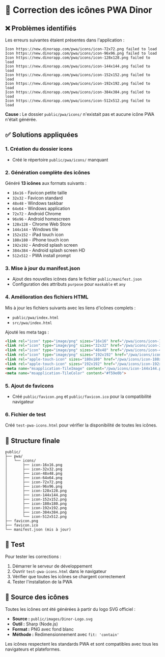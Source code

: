 # 🔧 Correction des icônes PWA Dinor

## ❌ Problèmes identifiés

Les erreurs suivantes étaient présentes dans l'application :

```
Icon https://new.dinorapp.com/pwa/icons/icon-72x72.png failed to load
Icon https://new.dinorapp.com/pwa/icons/icon-96x96.png failed to load
Icon https://new.dinorapp.com/pwa/icons/icon-128x128.png failed to load
Icon https://new.dinorapp.com/pwa/icons/icon-144x144.png failed to load
Icon https://new.dinorapp.com/pwa/icons/icon-152x152.png failed to load
Icon https://new.dinorapp.com/pwa/icons/icon-192x192.png failed to load
Icon https://new.dinorapp.com/pwa/icons/icon-384x384.png failed to load
Icon https://new.dinorapp.com/pwa/icons/icon-512x512.png failed to load
```

**Cause :** Le dossier `public/pwa/icons/` n'existait pas et aucune icône PWA n'était générée.

## ✅ Solutions appliquées

### 1. Création du dossier icons
- Créé le répertoire `public/pwa/icons/` manquant

### 2. Génération complète des icônes
Généré **13 icônes** aux formats suivants :
- `16x16` - Favicon petite taille
- `32x32` - Favicon standard  
- `48x48` - Windows taskbar
- `64x64` - Windows application
- `72x72` - Android Chrome
- `96x96` - Android homescreen
- `128x128` - Chrome Web Store
- `144x144` - Windows tile
- `152x152` - iPad touch icon
- `180x180` - iPhone touch icon
- `192x192` - Android splash screen
- `384x384` - Android splash screen HD
- `512x512` - PWA install prompt

### 3. Mise à jour du manifest.json
- Ajout des nouvelles icônes dans le fichier `public/manifest.json`
- Configuration des attributs `purpose` pour `maskable` et `any`

### 4. Amélioration des fichiers HTML
Mis à jour les fichiers suivants avec les liens d'icônes complets :
- `public/pwa/index.html`
- `src/pwa/index.html`

Ajouté les meta tags :
```html
<link rel="icon" type="image/png" sizes="16x16" href="/pwa/icons/icon-16x16.png">
<link rel="icon" type="image/png" sizes="32x32" href="/pwa/icons/icon-32x32.png">
<link rel="icon" type="image/png" sizes="48x48" href="/pwa/icons/icon-48x48.png">
<link rel="icon" type="image/png" sizes="192x192" href="/pwa/icons/icon-192x192.png">
<link rel="apple-touch-icon" sizes="180x180" href="/pwa/icons/icon-180x180.png">
<link rel="apple-touch-icon" sizes="192x192" href="/pwa/icons/icon-192x192.png">
<meta name="msapplication-TileImage" content="/pwa/icons/icon-144x144.png">
<meta name="msapplication-TileColor" content="#f59e0b">
```

### 5. Ajout de favicons
- Créé `public/favicon.png` et `public/favicon.ico` pour la compatibilité navigateur

### 6. Fichier de test
Créé `test-pwa-icons.html` pour vérifier la disponibilité de toutes les icônes.

## 📁 Structure finale

```
public/
├── pwa/
│   └── icons/
│       ├── icon-16x16.png
│       ├── icon-32x32.png
│       ├── icon-48x48.png
│       ├── icon-64x64.png
│       ├── icon-72x72.png
│       ├── icon-96x96.png
│       ├── icon-128x128.png
│       ├── icon-144x144.png
│       ├── icon-152x152.png
│       ├── icon-180x180.png
│       ├── icon-192x192.png
│       ├── icon-384x384.png
│       └── icon-512x512.png
├── favicon.png
├── favicon.ico
└── manifest.json (mis à jour)
```

## 🧪 Test

Pour tester les corrections :
1. Démarrer le serveur de développement
2. Ouvrir `test-pwa-icons.html` dans le navigateur
3. Vérifier que toutes les icônes se chargent correctement
4. Tester l'installation de la PWA

## 🔧 Source des icônes

Toutes les icônes ont été générées à partir du logo SVG officiel :
- **Source :** `public/images/Dinor-Logo.svg`
- **Outil :** Sharp (Node.js)
- **Format :** PNG avec fond blanc
- **Méthode :** Redimensionnement avec `fit: 'contain'`

Les icônes respectent les standards PWA et sont compatibles avec tous les navigateurs et plateformes. 